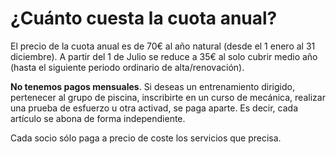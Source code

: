 # ¿Cuánto cuesta la cuota anual?

El precio de la cuota anual es de 70€ al año natural (desde el 1 enero al 31 diciembre). A partir del 1 de Julio se reduce a 35€ al solo cubrir medio año (hasta el siguiente periodo ordinario de alta/renovación).

**No tenemos pagos mensuales**. Si deseas un entrenamiento dirigido, pertenecer al grupo de piscina, inscribirte en un curso de mecánica, realizar una prueba de esfuerzo u otra activad, se paga aparte. Es decir, cada artículo se abona de forma independiente. 

Cada socio sólo paga a precio de coste los servicios que precisa.